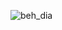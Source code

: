![beh_dia](https://user-images.githubusercontent.com/102134305/168486498-a08893d1-1930-4bc9-aa41-98a6942468e5.png)

